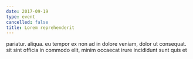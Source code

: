 ```yaml
---
date: 2017-09-19
type: event
cancelled: false
title: Lorem reprehenderit
---
```

pariatur. aliqua. eu tempor ex non ad in dolore veniam, dolor ut consequat. sit sint officia in commodo elit, minim occaecat irure incididunt sunt quis et